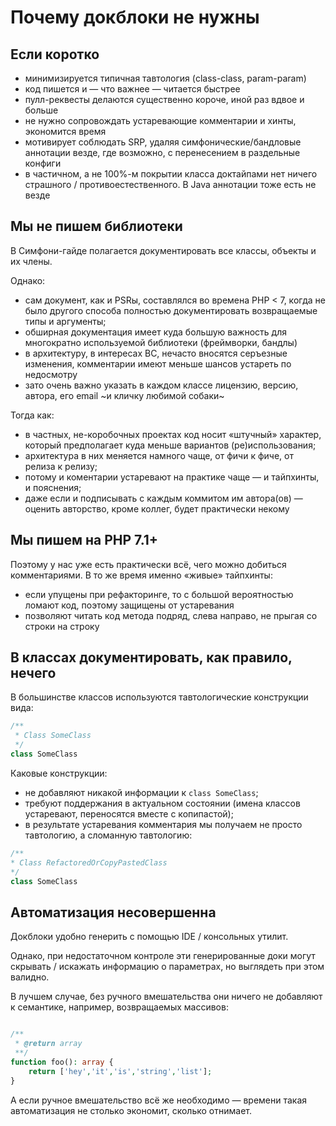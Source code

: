# Почему докблоки не нужны

## Если коротко

- минимизируется типичная тавтология (class-class, param-param)
- код пишется и — что важнее — читается быстрее
- пулл-реквесты делаются существенно короче, иной раз вдвое и больше
- не нужно сопровождать устаревающие комментарии и хинты, экономится время
- мотивирует соблюдать SRP, удаляя симфонические/бандловые аннотации везде, где возможно, с перенесением в раздельные конфиги
- в частичном, а не 100%-м покрытии класса доктайпами нет ничего страшного / противоестественного. В Java аннотации тоже есть не везде


## Мы не пишем библиотеки

В Симфони-гайде полагается документировать все классы, объекты и их члены.

Однако:
- сам документ, как и PSRы, составлялся во времена PHP < 7, когда не было другого способа полностью документировать возвращаемые типы и аргументы;
- обширная документация имеет куда большую важность для многократно используемой библиотеки (фреймворки, бандлы)
- в архитектуру, в интересах BC, нечасто вносятся серъезные изменения, комментарии имеют меньше шансов устареть по недосмотру
- зато очень важно указать в каждом классе лицензию, версию, автора, его email ~и кличку любимой собаки~

Тогда как:
- в частных, не-коробочных проектах код носит «штучный» характер, который предполагает куда меньше вариантов (ре)использования;
- архитектура в них меняется намного чаще, от фичи к фиче, от релиза к релизу;
- потому и коментарии устаревают на практике чаще — и тайпхинты, и пояснения;
- даже если и подписывать с каждым коммитом им автора(ов) — оценить авторство, кроме коллег, будет практически некому

## Мы пишем на PHP 7.1+

Поэтому у нас уже есть практически всё, чего можно добиться комментариями.
В то же время именно «живые» тайпхинты:
- если упущены при рефакторинге, то с большой вероятностью ломают код, поэтому защищены от устаревания
- позволяют читать код метода подряд, слева направо, не прыгая со строки на строку


## В классах документировать, как правило, нечего

В большинстве классов используются тавтологические конструкции вида:
```php
/**
 * Class SomeClass
 */
class SomeClass
```

Каковые конструкции:
 - не добавляют никакой информации к `class SomeClass`;
 - требуют поддержания в актуальном состоянии (имена классов устаревают, переносятся вместе с копипастой);
 - в результате устаревания комментария мы получаем не просто тавтологию, а сломанную тавтологию:
 ```php
/**
 * Class RefactoredOrCopyPastedClass
 */
class SomeClass
```

## Автоматизация несовершенна

Докблоки удобно генерить с помощью IDE / консольных утилит.

Однако, при недостаточном контроле эти генерированные доки могут скрывать / искажать информацию о параметрах, но выглядеть при этом валидно.

В лучшем случае, без ручного вмешательства они ничего не добавляют к семантике, например, возвращаемых массивов:

```php

/**
 * @return array
 **/
function foo(): array { 
    return ['hey','it','is','string','list'];
}

```

А если ручное вмешательство всё же необходимо — времени такая автоматизация не столько экономит, сколько отнимает.